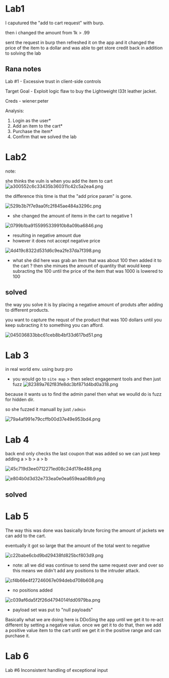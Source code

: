 # Lab1
I caputured the "add to cart request" with burp.

then i changed the amount from 1k > .99 

sent the request in burp then refreshed it on the app and it changed the price of the item to a dollar and was able to get store credit back in addition to solving the lab

## Rana notes 
Lab #1 - Excessive trust in client-side controls

Target Goal - Exploit logic flaw to buy the Lightweight l33t leather jacket.

Creds - wiener:peter

Analysis:
1. Login as the user*
2. Add an item to the cart*
3. Purchase the item*
4. Confirm that we solved the lab



# Lab2
note: 

she thinks the vuln is when you add the item to cart 
![a300552c6c33435b360311c42c5a2ea4.png](../../../_resources/a300552c6c33435b360311c42c5a2ea4.png)

the difference this time is that the "add price param" is gone. 

![529b3b7f7e9aa0fc2f845ae484a3296c.png](../../../_resources/529b3b7f7e9aa0fc2f845ae484a3296c.png)
- she changed the amount of items in the cart to negative 1



![0799b1ba9155995339910b8a09ba6846.png](../../../_resources/0799b1ba9155995339910b8a09ba6846.png)  
- resulting in negative amount due 
- however it does not accept negative price


![4d419c8322d531d6c9ea2fe37da7f398.png](../../../_resources/4d419c8322d531d6c9ea2fe37da7f398.png)
- what she did here was grab an item that was about 100 then added it to the cart ? then she minues the amount of quantity that would keep subracting the 100 until the price of the item that was 1000 is lowered to 100 


## solved
the way you solve it is by placing a negative amount of produts after adding to different products. 


you want to capture the requst of the product that was 100 dollars until you keep subracting it to something you can afford.

![045036833bbc61ceb8b4bf33d617bd51.png](../../../_resources/045036833bbc61ceb8b4bf33d617bd51.png)



# Lab 3

in real world env. using burp pro
- you would go to `site map` > then select engagement tools and then just fuzz 
![82389a762f83fe8dc3bf871d4bd0a318.png](../../../_resources/82389a762f83fe8dc3bf871d4bd0a318.png)

because it wants us to find the admin panel then what we woulld do is fuzz for hidden dir. 


so she fuzzed it manuall by just `/admin` 

![79a4af991e79ccffb00d37e49e953bd4.png](../../../_resources/79a4af991e79ccffb00d37e49e953bd4.png)

# Lab 4 
back end only checks the last coupon that was added so we can just keep adding a > b > a > b

![45c719d3ee0712271ed08c24d178e488.png](../../../_resources/45c719d3ee0712271ed08c24d178e488.png)

![e804b0d3d32e733ea0e0ea659eaa08b9.png](../../../_resources/e804b0d3d32e733ea0e0ea659eaa08b9.png)


## solved


# Lab 5
The way this was done was basically brute forcing the amount of jackets we can add to the cart.

eventually it got so large that the amount of the total went to negative

![c22babe6cbd9bd29438fd825bcf803d9.png](../../../_resources/c22babe6cbd9bd29438fd825bcf803d9.png)

- note: all we did was continue to send the same request over and over so this means we didn't add any positions to the intruder attack. 

![cf4b66e4f27246067e094debd708b608.png](../../../_resources/cf4b66e4f27246067e094debd708b608.png)
- no positions added


![c039af6da5f2f26d4794014fdd0979ba.png](../../../_resources/c039af6da5f2f26d4794014fdd0979ba.png)

- payload set was put to "null payloads"


Basically what we are doing here is DDoSing the app until we get it to re-act different by setting a negative value. once we get it to do that, then we add a positive value item to the cart until we get it in the positive range and can purchase it.


# Lab 6

Lab #6 Inconsistent handling of exceptional input
